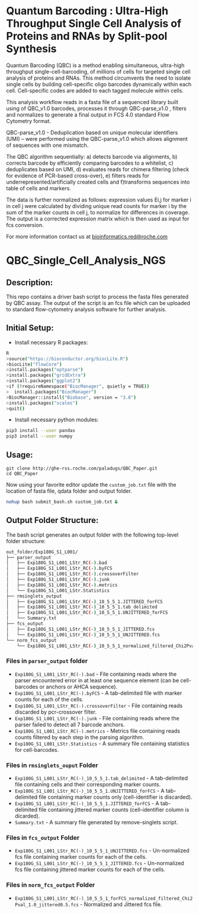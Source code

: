 # Quantum Barcoding : Ultra-High Throughput Single Cell Analysis of Proteins and RNAs by Split-pool Synthesis

Quantum Barcoding (QBC) is a method enabling simultaneous, ultra-high throughput single-cell-barcoding, of millions of cells for targeted single cell analysis of proteins and RNAs. This method circumvents the need to isolate single cells by building cell-specific oligo barcodes dynamically within each cell. Cell-specific codes are added to each tagged molecule within cells. 

This analysis workflow reads in a fasta file of a sequenced library built using of QBC_v1.0 barcodes, processes it through QBC-parse_v1.0 , filters and normalizes to generate a final output in FCS 4.0 standard Flow Cytometry format.  

QBC-parse_v1.0  - Deduplication based on unique molecular identifiers (UMI) – were performed using the QBC-parse_v1.0  which allows alignment of sequences with one mismatch. 

The QBC algorithm sequentially: a) detects barcode via alignments, b) corrects barcode by efficiently comparing barcodes to a whitelist, c) deduplicates based on UMI, d) evaluates reads for chimera filtering (check for evidence of PCR-based cross-over), e) filters reads for underrepresented/artificially created cells and  f)transforms sequences into table of cells and markers.

The data is further normalized as follows: expression values Ei,j for marker i in cell j were calculated by dividing unique read counts for marker i by the sum of the marker counts in cell j, to normalize for differences in coverage. The output is a corrected expression matrix which is then used as input for fcs conversion.

For more information contact us at bioinformatics.red@roche.com 



# QBC_Single_Cell_Analysis_NGS

## Description:
This repo contains a driver bash script to process the fasta files generated by QBC assay.
The output of the script is an fcs file which can be uploaded 
to standard flow-cytometry analysis software for further analysis.

## Initial Setup:

* Install necessary R packages:

``` bash
R
>source("https://bioconductor.org/biocLite.R")
>biocLite("flowCore")
>install.packages("optparse")
>install.packages("gridExtra")
>install.packages("ggplot2")
>if (!requireNamespace("BiocManager", quietly = TRUE))
>  install.packages("BiocManager")
>BiocManager::install("Biobase", version = "3.8")
>install.packages("scales")
>quit()
```

* Install necessary python modules:

``` bash
pip3 install --user pandas
pip3 install --user numpy
```

## Usage:

``` shell
git clone http://ghe-rss.roche.com/paladugs/QBC_Paper.git
cd QBC_Paper
```

Now using your favorite editor update the `custom_job.txt` file with the location of fasta file, qdata folder and output folder.

``` bash
nohup bash submit_bash.sh custom_job.txt &
```

## Output Folder Structure:

The bash script generates an output folder with the following top-level folder structure:

```bash
out_folder/Exp180G_S1_L001/
├── parser_output
│   ├── Exp180G_S1_L001_LStr_RC(-).bad
│   ├── Exp180G_S1_L001_LStr_RC(-).byFCS
│   ├── Exp180G_S1_L001_LStr_RC(-).crossoverFilter
│   ├── Exp180G_S1_L001_LStr_RC(-).junk
│   ├── Exp180G_S1_L001_LStr_RC(-).metrics
│   └── Exp180G_S1_L001_LStr.Statistics
├── rmsinglets_output
│   ├── Exp180G_S1_L001_LStr_RC(-)_10_5_5_1.JITTERED_forFCS
│   ├── Exp180G_S1_L001_LStr_RC(-)_10_5_5_1.tab_delimited
│   ├── Exp180G_S1_L001_LStr_RC(-)_10_5_5_1.UNJITTERED_forFCS
│   └── Summary.txt
├── fcs_output
│   ├── Exp180G_S1_L001_LStr_RC(-)_10_5_5_1_JITTERED.fcs
│   └── Exp180G_S1_L001_LStr_RC(-)_10_5_5_1_UNJITTERED.fcs
└── norm_fcs_output
    └── Exp180G_S1_L001_LStr_RC(-)_10_5_5_1_normalized_filtered_Chi2Pval_1.0_jittered0.5.fcs
```

### Files in `parser_output` folder
*  `Exp180G_S1_L001_LStr_RC(-).bad` - File containing reads where the parser encountered error in at least one sequence element (can be cell-barcodes or anchors or AHCA sequence).
*  `Exp180G_S1_L001_LStr_RC(-).byFCS` - A tab-delimited file with marker counts for each of the cells.
*  `Exp180G_S1_L001_LStr_RC(-).crossoverFilter` - File containing reads discarded by pcr-crossover filter.
*  `Exp180G_S1_L001_LStr_RC(-).junk` - File containing reads where the parser failed to detect all 7 barcode anchors.
*  `Exp180G_S1_L001_LStr_RC(-).metrics` - Metrics file containing reads counts filtered by each step in the parsing algorithm.
*  `Exp180G_S1_L001_LStr.Statistics` - A summary file containing statistics for cell-barcodes.

### Files in `rmsinglets_ouput` Folder
*  `Exp180G_S1_L001_LStr_RC(-)_10_5_5_1.tab_delimited` - A tab-delimited file containing cells and their corresponding marker counts.
*  `Exp180G_S1_L001_LStr_RC(-)_10_5_5_1.UNJITTERED_forFCS` - A tab-delimited file containing marker counts only (cell-identifier is discarded).
*  `Exp180G_S1_L001_LStr_RC(-)_10_5_5_1.JITTERED_forFCS` - A tab-delimited file containing jittered marker counts (cell-identifier column is dicarded).
*  `Summary.txt` - A summary file generated by remove-singlets script.

### Files in `fcs_output` Folder
*  `Exp180G_S1_L001_LStr_RC(-)_10_5_5_1_UNJITTERED.fcs` - Un-normalized fcs file containing marker counts for each of the cells.
*  `Exp180G_S1_L001_LStr_RC(-)_10_5_5_1_JITTERED.fcs` - Un-normalized fcs file containing jittered marker counts for each of the cells.

### Files in `norm_fcs_output` Folder
*  `Exp180G_S1_L001_LStr_RC(-)_10_5_5_1_forFCS_normalized_filtered_Chi2Pval_1.0_jittered0.5.fcs` - Normalized and Jittered fcs file. 

